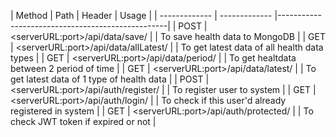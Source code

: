 

| Method  | Path | Header | Usage |
| ------------- | ------------- |--------------------------------------------------|
| POST | \<serverURL:port\>/api/data/save/  |  | To save health data to MongoDB |
| GET  | \<serverURL:port\>/api/data/allLatest/  |  | To get latest data of all health data types |
| GET  | \<serverURL:port\>/api/data/period/ |  | To get healtdata between 2 period of time |
| GET  | \<serverURL:port\>/api/data/latest/ |  | To get latest data of 1 type of health data |
| POST | \<serverURL:port\>/api/auth/register/ |  | To register user to system |
| GET  | \<serverURL:port\>/api/auth/login/ |  | To check if this user'd already registered in system |
| GET  | \<serverURL:port\>/api/auth/protected/ |  | To check JWT token if expired or not |
